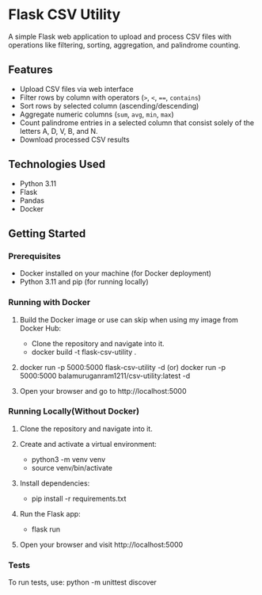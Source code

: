 # Flask CSV Utility

A simple Flask web application to upload and process CSV files with operations like filtering, sorting, aggregation, and palindrome counting.

## Features

- Upload CSV files via web interface
- Filter rows by column with operators (`>`, `<`, `==`, `contains`)
- Sort rows by selected column (ascending/descending)
- Aggregate numeric columns (`sum`, `avg`, `min`, `max`)
- Count palindrome entries in a selected column that consist solely of the letters A, D, V, B, and N.
- Download processed CSV results

## Technologies Used

- Python 3.11
- Flask
- Pandas
- Docker

## Getting Started

### Prerequisites

- Docker installed on your machine (for Docker deployment)
- Python 3.11 and pip (for running locally)

### Running with Docker

1. Build the Docker image or use can skip when using my image from Docker Hub:
   - Clone the repository and navigate into it.
   - docker build -t flask-csv-utility .

2. docker run -p 5000:5000 flask-csv-utility -d (or) docker run -p 5000:5000 balamuruganram1211/csv-utility:latest -d

3. Open your browser and go to http://localhost:5000

### Running Locally(Without Docker)
1. Clone the repository and navigate into it.

2. Create and activate a virtual environment:
    - python3 -m venv venv
    - source venv/bin/activate 

3. Install dependencies:
    - pip install -r requirements.txt

4. Run the Flask app:
    - flask run

5. Open your browser and visit http://localhost:5000

### Tests
To run tests, use:
    python -m unittest discover
